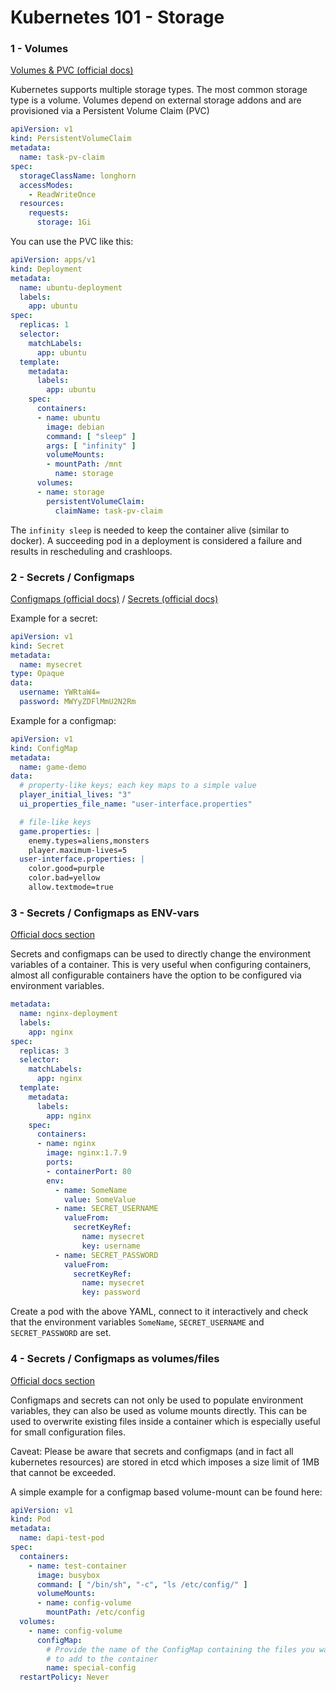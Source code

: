 # Kubernetes 101 - Storage
 
### 1 - Volumes

[Volumes & PVC (official docs)](https://kubernetes.io/docs/concepts/storage/persistent-volumes/#persistentvolumeclaims)

Kubernetes supports multiple storage types. The most common storage type is a volume. Volumes depend on external storage addons and are provisioned via a Persistent Volume Claim (PVC)

```yaml
apiVersion: v1
kind: PersistentVolumeClaim
metadata:
  name: task-pv-claim
spec:
  storageClassName: longhorn
  accessModes:
    - ReadWriteOnce
  resources:
    requests:
      storage: 1Gi
```

You can use the PVC like this:

```yaml
apiVersion: apps/v1
kind: Deployment
metadata:
  name: ubuntu-deployment
  labels:
    app: ubuntu
spec:
  replicas: 1
  selector:
    matchLabels:
      app: ubuntu
  template:
    metadata:
      labels:
        app: ubuntu
    spec:
      containers:
      - name: ubuntu
        image: debian
        command: [ "sleep" ]
        args: [ "infinity" ]
        volumeMounts:
        - mountPath: /mnt
          name: storage
      volumes:
      - name: storage
        persistentVolumeClaim:
          claimName: task-pv-claim
```
The `infinity sleep` is needed to keep the container alive (similar to docker). A succeeding pod in a deployment is considered a failure and results in rescheduling and crashloops. 

### 2 - Secrets / Configmaps

[Configmaps (official docs)](https://kubernetes.io/docs/concepts/configuration/configmap/) / 
[Secrets (official docs)](https://kubernetes.io/docs/concepts/configuration/secret/)

Example for a secret:

```yaml
apiVersion: v1
kind: Secret
metadata:
  name: mysecret
type: Opaque
data:
  username: YWRtaW4=
  password: MWYyZDFlMmU2N2Rm
```

Example for a configmap:

```yaml
apiVersion: v1
kind: ConfigMap
metadata:
  name: game-demo
data:
  # property-like keys; each key maps to a simple value
  player_initial_lives: "3"
  ui_properties_file_name: "user-interface.properties"

  # file-like keys
  game.properties: |
    enemy.types=aliens,monsters
    player.maximum-lives=5    
  user-interface.properties: |
    color.good=purple
    color.bad=yellow
    allow.textmode=true

```

### 3 - Secrets / Configmaps as ENV-vars

[Official docs section](https://kubernetes.io/docs/tasks/configure-pod-container/configure-pod-configmap/#define-container-environment-variables-using-configmap-data)

Secrets and configmaps can be used to directly change the environment variables of a container. This is very useful when configuring containers, almost all configurable containers have the option to be configured via environment variables.

```yaml
metadata:
  name: nginx-deployment
  labels:
    app: nginx
spec:
  replicas: 3
  selector:
    matchLabels:
      app: nginx
  template:
    metadata:
      labels:
        app: nginx
    spec:
      containers:
      - name: nginx
        image: nginx:1.7.9
        ports:
        - containerPort: 80
        env:
          - name: SomeName
            value: SomeValue
          - name: SECRET_USERNAME
            valueFrom:
              secretKeyRef:
                name: mysecret
                key: username
          - name: SECRET_PASSWORD
            valueFrom:
              secretKeyRef:
                name: mysecret
                key: password
```

Create a pod with the above YAML, connect to it interactively and check that the environment variables `SomeName`, `SECRET_USERNAME` and `SECRET_PASSWORD` are set.

### 4 - Secrets / Configmaps as volumes/files

[Official docs section](https://kubernetes.io/docs/tasks/configure-pod-container/configure-pod-configmap/#populate-a-volume-with-data-stored-in-a-configmap)

Configmaps and secrets can not only be used to populate environment variables, they can also be used as volume mounts directly. This can be used to overwrite existing files inside a container which is especially useful for small configuration files.

Caveat: Please be aware that secrets and configmaps (and in fact all kubernetes resources) are stored in etcd which imposes a size limit of 1MB that cannot be exceeded.

A simple example for a configmap based volume-mount can be found here:

```yaml
apiVersion: v1
kind: Pod
metadata:
  name: dapi-test-pod
spec:
  containers:
    - name: test-container
      image: busybox
      command: [ "/bin/sh", "-c", "ls /etc/config/" ]
      volumeMounts:
      - name: config-volume
        mountPath: /etc/config
  volumes:
    - name: config-volume
      configMap:
        # Provide the name of the ConfigMap containing the files you want
        # to add to the container
        name: special-config
  restartPolicy: Never
```



 
 
 
